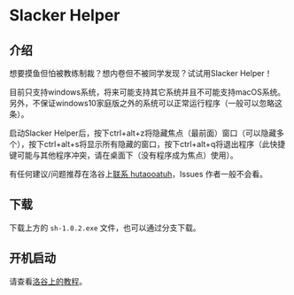 # Slacker Helper

## 介绍

想要摸鱼但怕被教练制裁？想内卷但不被同学发现？试试用Slacker Helper！

目前只支持windows系统，将来可能支持其它系统并且不可能支持macOS系统。另外，不保证windows10家庭版之外的系统可以正常运行程序（一般可以忽略这条）。

启动Slacker Helper后，按下ctrl+alt+z将隐藏焦点（最前面）窗口（可以隐藏多个），按下ctrl+alt+s将显示所有隐藏的窗口，按下ctrl+alt+q将退出程序（此快捷键可能与其他程序冲突，请在桌面下（没有程序成为焦点）使用）。

有任何建议/问题推荐在洛谷上[联系 hutaooatuh](https://www.luogu.com.cn/chat?uid=942578)，Issues 作者一般不会看。

## 下载

下载上方的 `sh-1.0.2.exe` 文件，也可以通过分支下载。

## 开机启动

请查看[洛谷上的教程](https://www.luogu.com.cn/paste/4vrbix83)。
